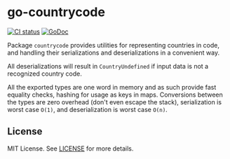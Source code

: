 # go-countrycode

[![CI status](https://github.com/Applifier/go-countrycode/workflows/CI/badge.svg)](https://github.com/Applifier/go-countrycode/actions)
[![GoDoc](https://godoc.org/github.com/Applifier/go-countrycode?status.svg)](https://godoc.org/github.com/Applifier/go-countrycode)

Package `countrycode` provides utilities for representing countries in code, and handling their serializations and deserializations in a convenient way.

All deserializations will result in `CountryUndefined` if input data is not a recognized country code.

All the exported types are one word in memory and as such provide fast equality checks, hashing for usage as keys in maps. Conversions between the types are zero overhead (don't even escape the stack), serialization is worst case `O(1)`, and deserialization is worst case `O(n)`.

## License

MIT License. See [LICENSE](LICENSE) for more details.
